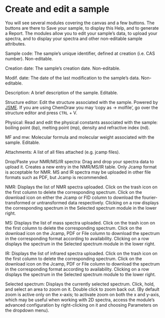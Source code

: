 # Create and edit a sample

You will see several modules covering the canvas and a few buttons. The buttons are there to Save your sample, to display this Help, and to generate a Report. The modules allow you to edit your sample’s data, to upload your spectra, and to display your spectra and other non-editable sample attributes.

Sample code: The sample’s unique identifier, defined at creation \(i.e. CAS number\). Non-editable.

Creation date: The sample’s creation date. Non-editable.

Modif. date: The date of the last modification to the sample’s data. Non-editable.

Description: A brief description of the sample. Editable.

Structure editor: Edit the structure associated with the sample. Powered by [JSME](http://peter-ertl.com/jsme/). If you are using ChemDraw you may ‘copy as -&gt; molfile’, go over the structure editor and press `CTRL` + V.

Physical: Read and edit the physical constants associated with the sample: boiling point \(bp\), melting point \(mp\), density and refractive index \(nd\).

MF and mw: Molecular formula and molecular weight associated with the sample. Editable.

Attachments: A list of all files attached \(e.g. jcamp files\).

Drop/Paste your NMR/MS/IR spectra: Drag and drop your spectra data to upload it. Creates a new entry in the NMR/MS/IR table. Only Jcamp format is acceptable for NMR. MS and IR spectra may be uploaded in other file formats such as PDF, but Jcamp is recommended.

NMR: Displays the list of NMR spectra uploaded. Click on the trash icon on the first column to delete the corresponding spectrum. Click on the download icon on either the Jcamp or FID column to download the fourier-transformed or untransformed data respectively. Clicking on a row displays the corresponding spectrum in the Selected spectrum module in the lower right.

MS: Displays the list of mass spectra uploaded. Click on the trash icon on the first column to delete the corresponding spectrum. Click on the download icon on the Jcamp, PDF or File column to download the spectrum in the corresponding format according to availability. Clicking on a row displays the spectrum in the Selected spectrum module in the lower right.

IR: Displays the list of infrared spectra uploaded. Click on the trash icon on the first column to delete the corresponding spectrum. Click on the download icon on the Jcamp, PDF or File column to download the spectrum in the corresponding format according to availability. Clicking on a row displays the spectrum in the Selected spectrum module to the lower right.

Selected spectrum: Displays the currently selected spectrum. Click, hold, and select an area to zoom on it. Double click to zoom back out. \(By default zoom is active only on the x-axis; to activate zoom on both the x and y-axis, which may be useful when working with 2D spectra, access the module’s advanced configuration by right-clicking on it and choosing Parameters on the dropdown menu\).
